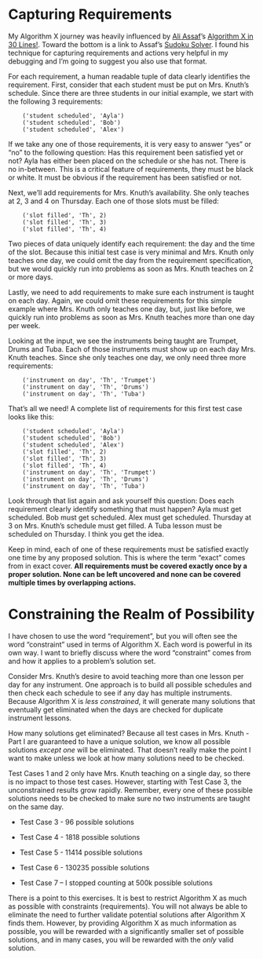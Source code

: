# Capturing Requirements

My Algorithm X journey was heavily influenced by [Ali Assaf]( https://www.cs.mcgill.ca/~aassaf9/index.html)’s [Algorithm X in 30 Lines!]( https://www.cs.mcgill.ca/~aassaf9/python/algorithm_x.html). Toward the bottom is a link to Assaf’s [Sudoku Solver]( https://www.cs.mcgill.ca/~aassaf9/python/sudoku.txt). I found his technique for capturing requirements and actions very helpful in my debugging and I’m going to suggest you also use that format.

For each requirement, a human readable tuple of data clearly identifies the requirement. First, consider that each student must be put on Mrs. Knuth’s schedule. Since there are three students in our initial example, we start with the following 3 requirements:

```text
    ('student scheduled', 'Ayla')
    ('student scheduled', 'Bob')
    ('student scheduled', 'Alex')
```

If we take any one of those requirements, it is very easy to answer “yes” or “no” to the following question: Has this requirement been satisfied yet or not? Ayla has either been placed on the schedule or she has not. There is no in-between. This is a critical feature of requirements, they must be black or white. It must be obvious if the requirement has been satisfied or not.

Next, we’ll add requirements for Mrs. Knuth’s availability. She only teaches at 2, 3 and 4 on Thursday. Each one of those slots must be filled:

```text
    ('slot filled', 'Th', 2)
    ('slot filled', 'Th', 3)
    ('slot filled', 'Th', 4)
```

Two pieces of data uniquely identify each requirement: the day and the time of the slot. Because this initial test case is very minimal and Mrs. Knuth only teaches one day, we could omit the day from the requirement specification, but we would quickly run into problems as soon as Mrs. Knuth teaches on 2 or more days. 

Lastly, we need to add requirements to make sure each instrument is taught on each day. Again, we could omit these requirements for this simple example where Mrs. Knuth only teaches one day, but, just like before, we quickly run into problems as soon as Mrs. Knuth teaches more than one day per week.

Looking at the input, we see the instruments being taught are Trumpet, Drums and Tuba. Each of those instruments must show up on each day Mrs. Knuth teaches. Since she only teaches one day, we only need three more requirements:

```text
    ('instrument on day', 'Th', 'Trumpet')
    ('instrument on day', 'Th', 'Drums')
    ('instrument on day', 'Th', 'Tuba')
```

That’s all we need! A complete list of requirements for this first test case looks like this:

```text
    ('student scheduled', 'Ayla')
    ('student scheduled', 'Bob')
    ('student scheduled', 'Alex')
    ('slot filled', 'Th', 2)
    ('slot filled', 'Th', 3)
    ('slot filled', 'Th', 4)
    ('instrument on day', 'Th', 'Trumpet')
    ('instrument on day', 'Th', 'Drums')
    ('instrument on day', 'Th', 'Tuba')
```

Look through that list again and ask yourself this question: Does each requirement clearly identify something that must happen? Ayla must get scheduled. Bob must get scheduled. Alex must get scheduled. Thursday at 3 on Mrs. Knuth’s schedule must get filled. A Tuba lesson must be scheduled on Thursday. I think you get the idea.

Keep in mind, each of one of these requirements must be satisfied exactly one time by any proposed solution. This is where the term “exact” comes from in exact cover. __All requirements must be covered exactly once by a proper solution. None can be left uncovered and none can be covered multiple times by overlapping actions.__

# Constraining the Realm of Possibility

I have chosen to use the word “requirement”, but you will often see the word “constraint” used in terms of Algorithm X. Each word is powerful in its own way. I want to briefly discuss where the word “constraint” comes from and how it applies to a problem’s solution set.

Consider Mrs. Knuth’s desire to avoid teaching more than one lesson per day for any instrument. One approach is to build all possible schedules and then check each schedule to see if any day has multiple instruments. Because Algorithm X is _less constrained_, it will generate many solutions that eventually get eliminated when the days are checked for duplicate instrument lessons.

How many solutions get eliminated? Because all test cases in Mrs. Knuth - Part I are guaranteed to have a unique solution, we know all possible solutions _except one_ will be eliminated. That doesn’t really make the point I want to make unless we look at how many solutions need to be checked.

Test Cases 1 and 2 only have Mrs. Knuth teaching on a single day, so there is no impact to those test cases. However, starting with Test Case 3, the unconstrained results grow rapidly. Remember, every one of these possible solutions needs to be checked to make sure no two instruments are taught on the same day.

* Test Case 3 - 96 possible solutions

* Test Case 4 - 1818 possible solutions

* Test Case 5 - 11414 possible solutions

* Test Case 6 - 130235 possible solutions

* Test Case 7 – I stopped counting at 500k possible solutions

There is a point to this exercises. It is best to restrict Algorithm X as much as possible with constraints (requirements). You will not always be able to eliminate the need to further validate potential solutions after Algorithm X finds them. However, by providing Algorithm X as much information as possible, you will be rewarded with a significantly smaller set of possible solutions, and in many cases, you will be rewarded with the _only_ valid solution.

